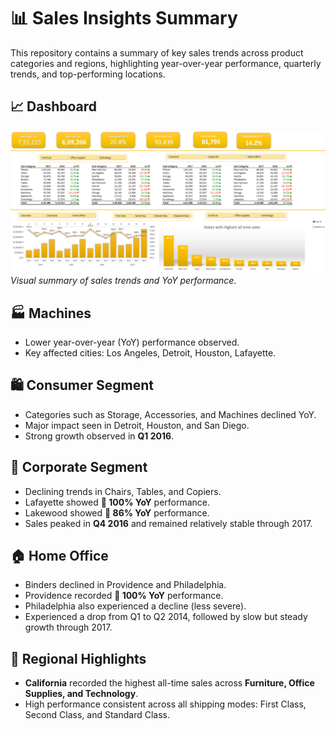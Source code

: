 # 📊 Sales Insights Summary

This repository contains a summary of key sales trends across product categories and regions, highlighting year-over-year performance, quarterly trends, and top-performing locations.

## 📈 Dashboard
![Sales Dashboard](https://github.com/kedarprathamesh/Sales-Logistics-Performance-Dashboard/blob/main/Sales%20%26%20Logistics%20Performance%20Snapshot.png)
*Visual summary of sales trends and YoY performance.*

## 🏭 Machines
- Lower year-over-year (YoY) performance observed.
- Key affected cities: Los Angeles, Detroit, Houston, Lafayette.

## 🛍️ Consumer Segment
- Categories such as Storage, Accessories, and Machines declined YoY.
- Major impact seen in Detroit, Houston, and San Diego.
- Strong growth observed in **Q1 2016**.

## 🏢 Corporate Segment
- Declining trends in Chairs, Tables, and Copiers.
- Lafayette showed **🔻 100% YoY** performance.  
- Lakewood showed **🔻 86% YoY** performance.  
- Sales peaked in **Q4 2016** and remained relatively stable through 2017.

## 🏠 Home Office
- Binders declined in Providence and Philadelphia.
- Providence recorded **🔻 100% YoY** performance.  
- Philadelphia also experienced a decline (less severe).  
- Experienced a drop from Q1 to Q2 2014, followed by slow but steady growth through 2017.

## 🌟 Regional Highlights
- **California** recorded the highest all-time sales across **Furniture, Office Supplies, and Technology**.
- High performance consistent across all shipping modes: First Class, Second Class, and Standard Class.
